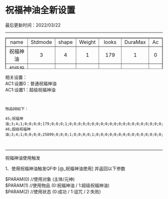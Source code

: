 # 祝福神油全新设置  

 最后更新时间：2022/03/22  

* * *

<table width="200" height="100" border="1" cellpadding="0" cellspacing="0" bordercolor="#666" style="border-collapse:collapse;"><tbody><tr><td width="200" style="text-align: center">name</td><td width="100" style="text-align: center">Stdmode</td><td width="100" style="text-align: center">shape</td><td width="100" style="text-align: center">Weight</td><td width="100" style="text-align: center">looks</td><td width="100" style="text-align: center">DuraMax</td><td width="100" style="text-align: center">Ac</td></tr><tr><td style="text-align: center">祝福神油</td><td style="text-align: center">3</td><td style="text-align: center">4</td><td style="text-align: center">1</td><td style="text-align: center">179</td><td style="text-align: center">1</td><td style="text-align: center">0</td></tr><tr><td style="text-align: center">超级祝福神油</td><td style="text-align: center">3</td><td style="text-align: center">4</td><td style="text-align: center">1</td><td style="text-align: center">25899</td><td style="text-align: center">1</td><td style="text-align: center">1</td></tr></tbody></table>

  
相关设置：  
AC1:设置0：普通祝福神油  
AC1:设置1：超级祝福神油  
  
```


物品DB如下：

45;祝福神油;3;4;1;0;0;0;0;179;0;0;0;1;0;0;0;0;0;0;0;0;0;0;0;0;0;0;0;0;0;0;0;0;0;0;0;0;0;0;0;0;0;0;0;0;0;0;0;0;0;0;0;0;0;0;0;0;0;0;0;0;0;0;0;0;0;0;0;0;0;0;0;0;0;0;0;0;0;0;0;0;0;0;0;0;0;0;0;0;0;0;0;0;0;1000;10;0;0;0;0;8192
46;超级祝福神油;3;4;1;0;0;0;0;25899;0;0;0;1;0;0;0;0;1;0;0;0;0;0;0;0;0;0;0;0;0;0;0;0;0;0;0;0;0;0;0;0;0;0;0;0;0;0;0;0;0;0;0;0;0;0;0;0;0;0;0;0;0;0;0;0;0;0;0;0;0;0;0;0;0;0;0;0;0;0;0;0;0;0;0;0;0;0;0;0;0;0;0;0;0;1;10;0;0;0;0;0



```
  

* * *

祝福神油使用触发

1、使用祝福神油触发QF中 \[@\_祝福神油使用\] 并返回以下参数  
  
$PARAM(0) //使用对象 (主体/元神)  
$PARAM(1) //使用物品 (0:祝福神油 / 1:超级祝福神油)  
$PARAM(2) //使用状态 (0:成功 / 1:诅咒 / 2:失败)